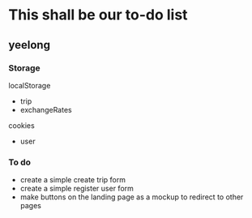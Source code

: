 # This shall be our to-do list

## yeelong
### Storage

localStorage
- trip
- exchangeRates

cookies
- user

### To do
- create a simple create trip form
- create a simple register user form
- make buttons on the landing page as a mockup to redirect to other pages

